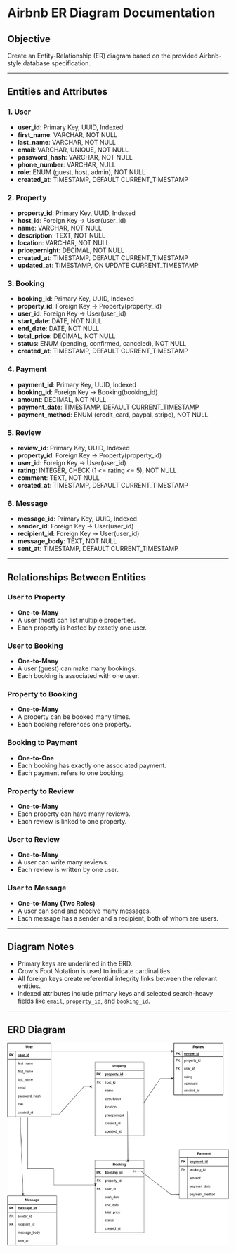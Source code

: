 # Airbnb ER Diagram Documentation

## Objective

Create an Entity-Relationship (ER) diagram based on the provided Airbnb-style database specification.

---

## Entities and Attributes

### 1. User

* **user\_id**: Primary Key, UUID, Indexed
* **first\_name**: VARCHAR, NOT NULL
* **last\_name**: VARCHAR, NOT NULL
* **email**: VARCHAR, UNIQUE, NOT NULL
* **password\_hash**: VARCHAR, NOT NULL
* **phone\_number**: VARCHAR, NULL
* **role**: ENUM (guest, host, admin), NOT NULL
* **created\_at**: TIMESTAMP, DEFAULT CURRENT\_TIMESTAMP

### 2. Property

* **property\_id**: Primary Key, UUID, Indexed
* **host\_id**: Foreign Key → User(user\_id)
* **name**: VARCHAR, NOT NULL
* **description**: TEXT, NOT NULL
* **location**: VARCHAR, NOT NULL
* **pricepernight**: DECIMAL, NOT NULL
* **created\_at**: TIMESTAMP, DEFAULT CURRENT\_TIMESTAMP
* **updated\_at**: TIMESTAMP, ON UPDATE CURRENT\_TIMESTAMP

### 3. Booking

* **booking\_id**: Primary Key, UUID, Indexed
* **property\_id**: Foreign Key → Property(property\_id)
* **user\_id**: Foreign Key → User(user\_id)
* **start\_date**: DATE, NOT NULL
* **end\_date**: DATE, NOT NULL
* **total\_price**: DECIMAL, NOT NULL
* **status**: ENUM (pending, confirmed, canceled), NOT NULL
* **created\_at**: TIMESTAMP, DEFAULT CURRENT\_TIMESTAMP

### 4. Payment

* **payment\_id**: Primary Key, UUID, Indexed
* **booking\_id**: Foreign Key → Booking(booking\_id)
* **amount**: DECIMAL, NOT NULL
* **payment\_date**: TIMESTAMP, DEFAULT CURRENT\_TIMESTAMP
* **payment\_method**: ENUM (credit\_card, paypal, stripe), NOT NULL

### 5. Review

* **review\_id**: Primary Key, UUID, Indexed
* **property\_id**: Foreign Key → Property(property\_id)
* **user\_id**: Foreign Key → User(user\_id)
* **rating**: INTEGER, CHECK (1 <= rating <= 5), NOT NULL
* **comment**: TEXT, NOT NULL
* **created\_at**: TIMESTAMP, DEFAULT CURRENT\_TIMESTAMP

### 6. Message

* **message\_id**: Primary Key, UUID, Indexed
* **sender\_id**: Foreign Key → User(user\_id)
* **recipient\_id**: Foreign Key → User(user\_id)
* **message\_body**: TEXT, NOT NULL
* **sent\_at**: TIMESTAMP, DEFAULT CURRENT\_TIMESTAMP

---

## Relationships Between Entities

### User to Property

* **One-to-Many**
* A user (host) can list multiple properties.
* Each property is hosted by exactly one user.

### User to Booking

* **One-to-Many**
* A user (guest) can make many bookings.
* Each booking is associated with one user.

### Property to Booking

* **One-to-Many**
* A property can be booked many times.
* Each booking references one property.

### Booking to Payment

* **One-to-One**
* Each booking has exactly one associated payment.
* Each payment refers to one booking.

### Property to Review

* **One-to-Many**
* Each property can have many reviews.
* Each review is linked to one property.

### User to Review

* **One-to-Many**
* A user can write many reviews.
* Each review is written by one user.

### User to Message

* **One-to-Many (Two Roles)**
* A user can send and receive many messages.
* Each message has a sender and a recipient, both of whom are users.

---

## Diagram Notes

* Primary keys are underlined in the ERD.
* Crow's Foot Notation is used to indicate cardinalities.
* All foreign keys create referential integrity links between the relevant entities.
* Indexed attributes include primary keys and selected search-heavy fields like `email`, `property_id`, and `booking_id`.

---

## ERD Diagram

![ERD Diagram](/ERD/img/ERD.drawio.png)
